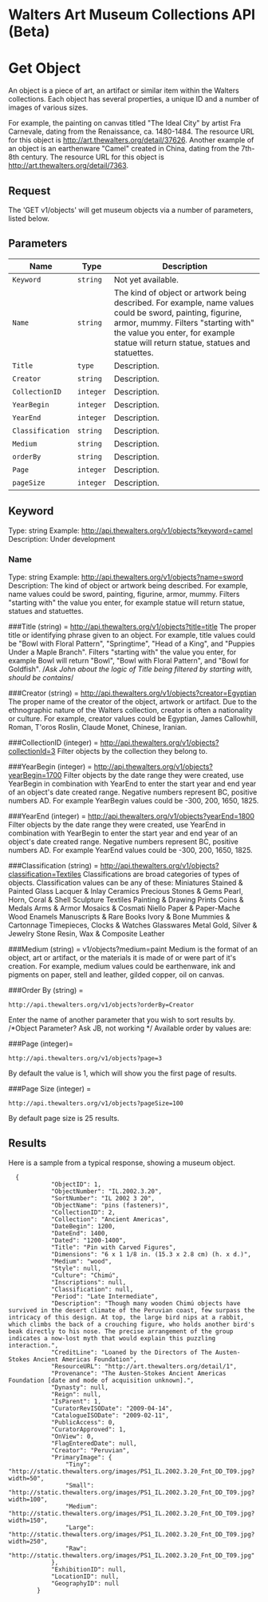 Walters Art Museum Collections API (Beta)
===========


# Get Object

An object is a piece of art, an artifact or similar item within the Walters collections. 
Each object has several properties, a unique ID and a number of images of various sizes. 

For example, the painting on canvas titled "The Ideal City" by artist Fra Carnevale, dating from the Renaissance, ca. 1480-1484. The resource URL for this object is http://art.thewalters.org/detail/37626. Another example of an object is an earthenware "Camel" created in China, dating from the 7th-8th century. The resource URL for this object is http://art.thewalters.org/detail/7363.


## Request

The 'GET v1/objects' will get museum objects via a number of parameters, listed below.

 
## Parameters

Name | Type | Description
-----|------|--------------
`Keyword`|`string` | Not yet available.
`Name`|`string` | The kind of object or artwork being described. For example, name values could be sword, painting, figurine, armor, mummy.  Filters "starting with" the value you enter, for example statue will return statue, statues and statuettes.
`Title`|`type` | Description.
`Creator`|`string` | Description.
`CollectionID`|`integer` | Description.
`YearBegin`|`integer` | Description.
`YearEnd`|`integer` | Description.
`Classification`|`string` | Description.
`Medium`|`string` | Description.
`orderBy`|`string` | Description.
`Page`|`integer` | Description.
`pageSize`|`integer` | Description.


## Keyword
Type: string
Example: http://api.thewalters.org/v1/objects?keyword=camel
Description: Under development

### Name 
Type: string
Example: http://api.thewalters.org/v1/objects?name=sword
Description: The kind of object or artwork being described. For example, name values could be sword, painting, figurine, armor, mummy.  Filters "starting with" the value you enter, for example statue will return statue, statues and statuettes.

###Title (string) = http://api.thewalters.org/v1/objects?title=title
The proper title or identifying phrase given to an object. For example, title values could be "Bowl with Floral Pattern", "Springtime", "Head of a King", and "Puppies Under a Maple Branch".
Filters "starting with" the value you enter, for example Bowl will return "Bowl", "Bowl with Floral Pattern", and "Bowl for Goldfish".
/*Ask John about the logic of Title being filtered by starting with, should be contains*/

###Creator  (string) = http://api.thewalters.org/v1/objects?creator=Egyptian
The proper name of the creator of the object, artwork or artifact. Due to the ethnographic nature of the Walters collection, creator is often a nationality or culture. 
For example, creator values could be Egyptian, James Callowhill, Roman, T'oros Roslin, Claude Monet, Chinese, Iranian. 

###CollectionID (integer) = http://api.thewalters.org/v1/objects?collectionId=3
Filter objects by the collection they belong to. 

###YearBegin (integer) = http://api.thewalters.org/v1/objects?yearBegin=1700
Filter objects by the date range they were created, use YearBegin in combination with YearEnd to enter the start year and end year of an object's date created range. Negative numbers represent BC, positive numbers AD.
For example YearBegin values could be -300, 200, 1650, 1825.

###YearEnd (integer) = http://api.thewalters.org/v1/objects?yearEnd=1800
Filter objects by the date range they were created, use YearEnd in combination with YearBegin to enter the start year and end year of an object's date created range. Negative numbers represent BC, positive numbers AD.
For example YearEnd values could be -300, 200, 1650, 1825.

###Classification (string) = http://api.thewalters.org/v1/objects?classification=Textiles
Classifications are broad categories of types of objects. 
Classification values can be any of these:
Miniatures
Stained & Painted Glass
Lacquer & Inlay
Ceramics
Precious Stones & Gems
Pearl, Horn, Coral & Shell
Sculpture
Textiles
Painting & Drawing
Prints
Coins & Medals
Arms & Armor
Mosaics & Cosmati
Niello
Paper & Paper-Mache
Wood
Enamels
Manuscripts & Rare Books
Ivory & Bone
Mummies & Cartonnage
Timepieces, Clocks & Watches
Glasswares
Metal
Gold, Silver & Jewelry
Stone
Resin, Wax & Composite
Leather 
    
###Medium (string) = v1/objects?medium=paint
Medium is the format of an object, art or artifact, or the materials it is made of or were part of it's creation. For example, medium values could be earthenware, ink and pigments on paper, 
stell and leather, gilded copper, oil on canvas.

###Order By (string) = 
```
http://api.thewalters.org/v1/objects?orderBy=Creator
```
Enter the name of another parameter that you wish to sort results by.
/*Object Parameter? Ask JB, not working */
Available order by values are: 


###Page (integer)= 
```
http://api.thewalters.org/v1/objects?page=3
```
By default the value is 1, which will show you the first page of results. 

###Page Size (integer) = 
```
http://api.thewalters.org/v1/objects?pageSize=100
```
By default page size is 25 results. 





## Results

Here is a sample from a typical response, showing a museum object.

```
  {
            "ObjectID": 1,
            "ObjectNumber": "IL.2002.3.20",
            "SortNumber": "IL 2002 3 20",
            "ObjectName": "pins (fasteners)",
            "CollectionID": 2,
            "Collection": "Ancient Americas",
            "DateBegin": 1200,
            "DateEnd": 1400,
            "Dated": "1200-1400",
            "Title": "Pin with Carved Figures",
            "Dimensions": "6 x 1 1/8 in. (15.3 x 2.8 cm) (h. x d.)",
            "Medium": "wood",
            "Style": null,
            "Culture": "Chimú",
            "Inscriptions": null,
            "Classification": null,
            "Period": "Late Intermediate",
            "Description": "Though many wooden Chimú objects have survived in the desert climate of the Peruvian coast, few surpass the intricacy of this design. At top, the large bird nips at a rabbit, which climbs the back of a crouching figure, who holds another bird's beak directly to his nose. The precise arrangement of the group indicates a now-lost myth that would explain this puzzling interaction.",
            "CreditLine": "Loaned by the Directors of The Austen-Stokes Ancient Americas Foundation",
            "ResourceURL": "http://art.thewalters.org/detail/1",
            "Provenance": "The Austen-Stokes Ancient Americas Foundation [date and mode of acquisition unknown].",
            "Dynasty": null,
            "Reign": null,
            "IsParent": 1,
            "CuratorRevISODate": "2009-04-14",
            "CatalogueISODate": "2009-02-11",
            "PublicAccess": 0,
            "CuratorApproved": 1,
            "OnView": 0,
            "FlagEnteredDate": null,
            "Creator": "Peruvian",
            "PrimaryImage": {
                "Tiny": "http://static.thewalters.org/images/PS1_IL.2002.3.20_Fnt_DD_T09.jpg?width=50",
                "Small": "http://static.thewalters.org/images/PS1_IL.2002.3.20_Fnt_DD_T09.jpg?width=100",
                "Medium": "http://static.thewalters.org/images/PS1_IL.2002.3.20_Fnt_DD_T09.jpg?width=150",
                "Large": "http://static.thewalters.org/images/PS1_IL.2002.3.20_Fnt_DD_T09.jpg?width=250",
                "Raw": "http://static.thewalters.org/images/PS1_IL.2002.3.20_Fnt_DD_T09.jpg"
            },
            "ExhibitionID": null,
            "LocationID": null,
            "GeographyID": null
        }
```
